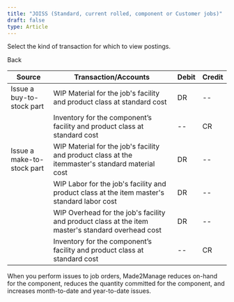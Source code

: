 ```yaml
---
title: "JOISS (Standard, current rolled, component or Customer jobs)"
draft: false
type: Article
---
```


Select the kind of transaction for which to view postings. 

Back

| Source                     | Transaction/Accounts                                                                              | Debit | Credit |
|----------------------------|---------------------------------------------------------------------------------------------------|-------|--------|
| Issue a buy-to-stock part  | WIP Material for the job's facility and product class at standard cost                            | DR    | --     |
|                            | Inventory for the component’s facility and product class at standard cost                         | --    | CR     |
| Issue a make-to-stock part | WIP Material for the job's facility and product class at the itemmaster's standard material cost  | DR    | --     |
|                            | WIP Labor for the job's facility and product class at the item master's standard labor cost       | DR    | --     |
|                            | WIP Overhead for the job's facility and product class at the item master's standard overhead cost | DR    | --     |
|                            | Inventory for the component’s facility and product class at standard cost                         | --    | CR     |

When you perform issues to job orders, Made2Manage reduces on-hand for the component, reduces the quantity committed for the component, and increases month-to-date and year-to-date issues.